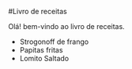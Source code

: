#Livro de receitas

Olá! bem-vindo ao livro de receitas.

* Strogonoff de frango
* Papitas fritas
* Lomito Saltado
